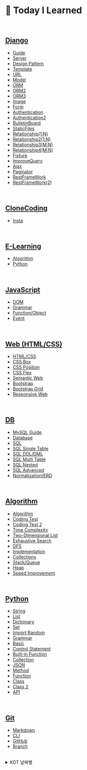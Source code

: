 # 💭 Today I Learned

<br/>

## [Django](KDT/Django)
- [Guide](KDT/Django/django_guide.md)
- [Server](KDT/Django/django3.20.md)
- [Design Pattern](KDT/Django/django3.21.md)
- [Template](KDT/Django/django3.22.md)
- [URL](KDT/Django/URL3.23.md)
- [Model](KDT/Django/Model3.24.md)
- [ORM](KDT/Django/ORM3.28.md)
- [ORM2](KDT/Django/ORM(2)3.29.md)
- [ORM3](KDT/Django/ORM(3)3.30.md)
- [Image](KDT/Django/BulletinBoard/djangoimage.md)
- [Form](KDT/Django/form4.3.md)
- [Authentication](KDT/Django/authentication4.4.md)
- [Authentication2](KDT/Django/authentication(2)4.5.md)
- [BulletinBoard](KDT/Django/BulletinBoard/BulletinBoard.md)
- [StaticFiles](KDT/Django/staticfiles4.10.md)
- [Relationship(1:N)](KDT/Django/relationship4.11.md)
- [Relationship2(1:N)](KDT/Django/relationship(2)4.12.md)
- [Relationship3(M:N)](KDT/Django/relationship(3)4.17.md)
- [Relationship4(M:N)](KDT/Django/relationship(4)4.18.md)
- [Fixture](KDT/Django/fixture4.18.md)
- [ImproveQuery](KDT/Django/improve_query4.19.md)
- [Ajax](KDT/Django/ajax.md)
- [Paginator](KDT/Django/paginator.md)
- [RestFrameWork](KDT/Django/restframework.md)
- [RestFrameWork(2)](KDT/Django/restframework(2)4.25.md)

<br/>

## [CloneCoding](CloneCoding)
- [Insta](CloneCoding/insta)

<br/>

## [E-Learning](mlp)
- [Algorithm](mlp)
- [Python](python_lecture)

<br/>

## [JavaScript](KDT/JavaScript)
- [DOM](KDT/JavaScript/Js3.13.md)
- [Grammar](KDT/JavaScript/js3.14.md)
- [Function/Object](KDT/JavaScript/js3.15.md)
- [Event](KDT/JavaScript/js3.16.md)

<br/>

## [Web (HTML/CSS)](KDT/Web)
- [HTML/CSS](KDT/Web/html2.22.md)
- [CSS Box](KDT/Web/html2.23.md)
- [CSS Position](KDT/Web/html2.27.md)
- [CSS Flex](KDT/Web/html2.28.md)
- [Semantic Web](KDT/Web/html3.2.md)
- [Bootstrap](KDT/Web/html3.6.md)
- [Bootstrap Grid](KDT/Web/html3.7.md)
- [Responsive Web](KDT/Web/html3.8.md)

<br/>

## [DB](KDT/DB)
- [MySQL Guide](KDT/DB/MySQLguide.md)
- [Database](KDT/DB/database2.8.md)
- [SQL](KDT/DB/database2.9.md)
- [SQL Single Table](KDT/DB/database2.13.md)
- [SQL DDL/DML](KDT/DB/database2.14.md)
- [SQL Multi Table](KDT/DB/database2.15.md)
- [SQL Nested](KDT/DB/database2.16.md)
- [SQL Advanced](KDT/DB/database2.20.md)
- [Normalization/ERD](KDT/DB/database2.21.md)

<br/>

## [Algorithm](KDT/Algorithm)
- [Algorithm](KDT/Algorithm/algorithm.md)
- [Coding Test](KDT/Algorithm/algorithm1.16.md)
- [Coding Test 2](KDT/Algorithm/codingtest.md)
- [Time Complexity](KDT/Algorithm/algorithm1.17.md)
- [Two-Dimensional List](KDT/Algorithm/algorithm1.30.md)
- [Exhaustive Search](KDT/Algorithm/algorithm2.1.md)
- [DFS](KDT/Algorithm/algorithm2.6.md)
- [Implementation](KDT/Algorithm/algorithm2.7.md)
- [Collections](KDT/Algorithm/collections.md)
- [Stack/Queue](KDT/Algorithm/queue.md)
- [Heap](KDT/Algorithm/heap.md)
- [Speed Improvement](KDT/Algorithm/python_speedup.md)

<br/>

## [Python](KDT/Python)
- [String](KDT/Python/string.md)
- [List](KDT/Python/list.md)
- [Dictionary](KDT/Python/dictionary.md)
- [Set](KDT/Python/set.md)
- [Import Random](KDT/Python/import_random.md)
- [Grammar](KDT/Python/grammar1.14.md)
- [Basic](KDT/Python/python_1.2.md)
- [Control Statement](KDT/Python/python_1.3.md)
- [Built-in Function](KDT/Python/python_1.4.md)
- [Collection](KDT/Python/python_1.5.md)
- [JSON](KDT/Python/python_1.6.md)
- [Method](KDT/Python/python_1.9.md)
- [Function](KDT/Python/python_1.10.md)
- [Class](KDT/Python/python_1.11.md)
- [Class 2](KDT/Python/python_1.12.md)
- [API](KDT/Python/python_1.13.md)

<br/>

## [Git](KDT/Git)
- [Markdown](KDT/Git/markdown.md)
- [CLI](KDT/Git/CLI.md)
- [GitHub](KDT/Git/github.md)
- [Branch](KDT/Git/branch.md)

<br/>

<details>
<summary>KDT 날짜별</summary>

|week 17|week 18|
|--|--|
|**🔥 Day113 (4.17)**|**🔥 Day120 (4.24)**|
|[Django4.17/Relationship(3)](KDT/Django/relationship(3)4.17.md)|[Django4.24/RestFrameWork](KDT/Django/restframework.md)|
|**🔥 Day114 (4.18)**|**🔥 Day121 (4.25)**|
|[Django4.18/Relationship(4)](KDT/Django/relationship(4)4.18.md) <br/>
[Django4.18/Fixture](KDT/Django/fixture4.18.md)|[Django4.25/RestFrameWork(2)](KDT/Django/restframework(2)4.25.md)|
|**🔥 Day115 (4.19)**|**🔥 Day122 (4.26)**|
|[Django4.19/ImproveQuery](KDT/Django/improve_query4.19.md) <br/> [Django4.19/Ajax](KDT/Django/ajax.md)||
|**🔥 Day116 (4.20)**|**🔥 Day123 (4.1027)**|
|[Algorithm/CodeReview4.20](baek/codereview/4.20/)||
|**🔥 Day117 (4.21)**|**🔥 Day124 (4.28)**|
|[PJT_BallanceGame4.21](KDT/Django/ballancegame/)||
|**☁ Day118 (4.22) / Weekend**|**☁ Day125 (4.29) / Weekend**|
|[Paginator4.22](KDT/Django/paginator.md)||
|**☁ Day119 (4.23) / Weekend**|**☁ Day126 (4.30) / Weekend**|
|[Emote4.23](KDT/Django/emote.md)||

|week 15|week 16|
|--|--|
|**🔥 Day99 (4.3)**|**🔥 Day106 (4.10)**|
|[Django4.3/Form](KDT/Django/form4.3.md)|[Django4.10/StaticFiles](KDT/Django/staticfiles4.10.md)|
|**🔥 Day100 (4.4)**|**🔥 Day107 (4.11)**|
|[Django4.4/Authentication](KDT/Django/authentication4.4.md)|[Django4.11/Relationship](KDT/Django/relationship4.11.md)|
|**🔥 Day101 (4.5)**|**🔥 Day108 (4.12)**|
|[Django4.5/Authentication2](KDT/Django/authentication(2)4.5.md)|[Django4.12/Relationship(2)](KDT/Django/relationship(2)4.12.md)|
|**🔥 Day102 (4.6)**|**🔥 Day109 (4.13)**|
|[Algorithm/CodeReview4.6](baek/codereview/4.6/)|[Algorithm/CodeReview4.13](baek/codereview/4.13/)|
|**🔥 Day103 (4.7)**|**🔥 Day110 (4.14)**|
|[PJT_BulletinBoard4.7](KDT/Django/practice/bulletinboard4.7/)|[PJT_MovieReviews4.14](KDT/Django/practice/movie_reviews4.14/)|
|**☁ Day104 (4.8) / Weekend**|**☁ Day111 (4.15) / Weekend**|
|[PJT_BulletinBoard4.8](KDT/Django/practice/bulletinboard4.8/)|[Coupang_day1](KDT/Django/coupang/)|
|**☁ Day105 (4.9) / Weekend**|**☁ Day112 (4.16) / Weekend**|
|[BulletinBoard4.9](KDT/Django/BulletinBoard/BulletinBoard.md)|[Coupang_day2](KDT/Django/coupang/)|

<br/>

|week 13|week 14|
|--|--|
|**🔥 Day85 (3.20)**|**☁ Day92 (3.27)**|
|[Django3.20/Setting](KDT/Django/django3.20.md)|[Bulletin Board1](KDT/Django/BulletinBoard/bulletin3.27.md)|
|**🔥 Day86 (3.21)**|**🔥 Day93 (3.28)**|practice/
|[Django3.21/Design_Pattern](KDT/Django/django3.21.md) <br/> [Django_guide](KDT/Django/django_guide.md)|[Django3.28/ORM](KDT/Django/ORM3.28.md)|
|**🔥 Day87 (3.22)**|**🔥 Day94 (3.29)**|
|[Django3.22/Template](KDT/Django/django3.22.md)|[Django3.29/ORM2](KDT/Django/ORM(2)3.29.md)|
|**🔥 Day88 (3.23)**|**🔥 Day95 (3.30)**|
|[Django3.23/URL](KDT/Django/URL3.23.md)|[Django3.30/ORM3](KDT/Django/ORM(3)3.30.md)|
|**🔥 Day89 (3.24)**|**🔥 Day96 (3.31)**|
|[Django3.24/Model](KDT/Django/Model3.24.md)|[AccountBook3.31](KDT/Django/practice/accountbooks3.31/)|
|**☁ Day90 (3.25) / Weekend**|**☁ Day97 (4.1) / Weekend**|
|[MLP_Algorithm16](mlp/mlp_algorithm16.md)|[Django Image](KDT/Django/BulletinBoard/djangoimage.md)|
|**☁ Day91 (3.26) / Weekend**|**☁ Day98 (4.2) / Weekend**|
|[MLP_Algorithm22](mlp/mlp_algorithm22.md)|[AccountBook/Category&Sort](KDT/Django/practice/accountbooks3.31/)|

<br/>

|week 11|week 12|
|--|--|
|**🔥 Day71 (3.6)**|**🔥 Day78 (3.13)**|
|[HTML/CSS3.6/Bootstrap](KDT/Web/html3.6.md) <br/> [HTML_Practice3.6.2](KDT/Web/practice/html_practice3.6.3.html)|[JavaScript3.13/DOM](KDT/JavaScript/html3.13.md) <br/> [JS_Practice3.13.1](KDT/JavaScript/practice/js3.13.1.html) <br/> [JS_Practice3.13.2](KDT/JavaScript/practice/js3.13.2.html)|
|**🔥 Day72 (3.7)**|**🔥 Day79 (3.14)**|
|[HTML/CSS3.7/Grid](KDT/Web/html3.7.md) <br/> [NETFLIX_CloneCoding_Bootstrap](KDT/Web/NETFLIX/Bootstrap/netflix.html)|[JavaScript3.14/Grammar](KDT/JavaScript/js3.14.md) <br/> [JS_Practice3.14](KDT/JavaScript/practice/js3.14.3.html)|
|**🔥 Day73 (3.8)**|**🔥 Day80 (3.15)**|
|[HTML/CSS3.8/ResponsiveWeb](KDT/Web/html3.8.md) <br/> [PricingExample](KDT/Web/PricingExample/html_practice3.8.2.html)|[JavaScript3.15/Function](KDT/JavaScript/js3.15.md) <br/> [JS_Practice3.15.1](KDT/JavaScript/practice/js3.15.1.html) <br/> [JS_Practice3.15.2](KDT/JavaScript/practice/js3.15.2.html)|
|**🔥 Day74 (3.9)**|**🔥 Day81 (3.16)**|
|[MYBOX_CloneCoding](KDT/Web/MYBOX/pj3.9.1.html)|[JavaScript3.16/Event](KDT/JavaScript/js3.16.md) <br/> [JS_Practice3.16.1](KDT/JavaScript/practice/js3.16.1.html) <br/> [JS_Practice3.16.2](KDT/JavaScript/practice/js3.16.2.html) <br/> [JS_Practice3.16.3](KDT/JavaScript/practice/js3.16.3.html)|
|**🔥 Day75 (3.10)**|**🔥 Day82 (3.17)**|
|[Airbnb_CloneCoding](KDT/Web/Airbnb/pj3.10.html)|[Lotto_CloneCoding](KDT/JavaScript/Lottery/lotto_clone.html)|
|**☁ Day76 (3.11) / Weekend**|**☁ Day83 (3.18) / Weekend**|
|[Bootstrap](KDT/Web/bootstrap.html) <br/> [Carousel](KDT/Web/Test/carousel.html)|[Resposnsive](KDT/Web/Test/responsive.html)|
|**☁ Day77 (3.12) / Weekend**|**☁ Day84 (3.19) / Weekend**|
|[Image](KDT/Web/Test/image.html)|[Insta_CloneCoding](CloneCoding/insta/insta.html)|

<br/>

|week 9|week 10|
|--|--|
|**🔥 Day57 (2.20)**|**🔥 Day64 (2.27)**|
|[Database2.20/Trigger](KDT/DB/database2.20.md)|[HTML/CSS2.27/Position](KDT/Web/html2.27.md) <br/> [MYhouse](KDT/Web/MYhouse/html_practice2.27.3.html)|
|**🔥 Day58 (2.21)**|**🔥 Day65 (2.28)**|
|[Database2.21/ERD](KDT/DB/database2.21.md)|[HTML/CSS2.28/Flex](KDT/Web/html2.28.md) <br/> [Flex_Practice](KDT/Web/Flex/html_practice2.28.4.html)|
|**🔥 Day59 (2.22)**|**🔥 Day66 (3.1)**|
|[HTML/CSS2.22](KDT/Web/html2.22.md)|[Python_SpeedUp](KDT/Algorithm/python_speedup.md)|
|**🔥 Day60 (2.23)**|**🔥 Day67 (3.2)**|
|[HTML/CSS2.23/Box](KDT/Web/html2.23.md)|[HTML/CSS3.2/Semantics](KDT/Web/html3.2.md)|
|**🔥 Day61 (2.24)**|**🔥 Day68 (3.3)**|
|[HTML/CSS_Profile_Practice](KDT/Web/pj2.24.2.html)|[WIKI_CloneCoding](KDT/Web/BernersLee/pj3.3.1.html) <br/> [NETFLIX_CloneCoding](KDT/Web/NETFLIX/pj3.3.3.html)|
|**☁ Day62 (2.25) / Weekend**|**☁ Day69 (3.4) / Weekend**|
|[Mlp_Algorithm23](mlp/mlp_algorithm23.md)|[Mlp_Algorithm14](mlp/mlp_algorithm14.md)|
|**☁ Day63 (2.26) / Weekend**|**☁ Day70 (3.5) / Weekend**|
|[Mlp_Algorithm25](mlp/mlp_algorithm25.md)|[Mlp_Algorithm15](mlp/mlp_algorithm15.md)|

<br/>

|week 7|week 8|
|--|--|
|**🔥 Day43 (2.6)**|**🔥 Day50 (2.13)**|
|[Algorithm2.6/DFS](KDT/Algorithm/algorithm2.6.md) <br/> [Baekjoon2.6](KDT/Algorithm/practice/boj2.6.py)|[Database2.13/DQL](KDT/DB/database2.13.md) <br/> [SQL_Practice2.13](KDT/DB/practice/sqlpractice2.13.sql)|
|**🔥 Day44 (2.7)**|**🔥 Day51 (2.14)**|
|[Algorithm2.7/Implementation](KDT/Algorithm/algorithm2.7.md) <br/> [Baekjoon2.7](KDT/Algorithm/practice/boj2.7.py)|[Database2.14/DDL,DML](KDT/DB/database2.14.md) <br/> [SQL_Practice2.14.1](KDT/DB/practice/sqlpractice2.14.sql) <br/> [SQL_Practice2.14.2](KDT/DB/practice/sqlpractice2.14.2.sql)|
|**🔥 Day45 (2.8)**|**🔥 Day52 (2.15)**|
|[Database2.8/RDBMS](KDT/DB/database2.8.md) <br/> [MySQL_Guide](KDT/DB/MySQLguide.md)|[Database2.15/Join](KDT/DB/database2.15.md) <br/> [SQL_Practice2.15](KDT/DB/practice/sqlpractice2.15.sql)|
|**🔥 Day46 (2.9)**|**🔥 Day53 (2.16)**|
|[Database2.9/SQL](KDT/DB/database2.9.md) <br/> [SQL_Practice2.9](KDT/DB/practice/sqlpractice2.9.sql)|[Database2.16/Subquery](KDT/DB/database2.16.md) <br/> [SQL_Practice2.16](KDT/DB/practice/sqlpractice2.16.sql)|
|**🔥 Day47 (2.10)**|**🔥 Day54 (2.17)**|
|[Mlp_Algorithm21](mlp/mlp_algorithm21.md) <br/>[Sweatest2.10](KDT/Algorithm/practice/sweatest2.10.py)|[Mlp_Algorithm20](mlp/mlp_algorithm20.md)|
|**☁ Day48 (2.11) / Weekend**|**☁ Day55 (2.18) / Weekend**|
|[Mlp_Algorithm17](mlp/mlp_algorithm17.md)|[Mlp_Algorithm13](mlp/mlp_algorithm13.md)|
|**☁ Day49 (2.12) / Weekend**|**☁ Day56 (2.19) / Weekend**|
|[Mlp_Algorithm18](mlp/mlp_algorithm18.md) <br/> [Mlp_Algorithm24](mlp/mlp_algorithm24.md)|[Mlp_Algorithm19](mlp/mlp_algorithm19.md)|

<br/>

|week 5|week 6|
|--|--|
|**☁ Day29 (1.23) / Holidays**|**🔥 Day36 (1.30)**|
|[Collections1.23](KDT/Algorithm/collections.md)|[Algorithm1.30/2DimensionalArray](KDT/Algorithm/algorithm1.30.md) <br/> [Baekjoon1.30](KDT/Algorithm/practice/boj1.30.py)|
|**☁ Day30 (1.24) / Holidays**|**🔥 Day37 (1.31)**|
|[Mlp_Algorithm1~4](mlp/mlp_algorithm1~4.md)|[Mlp_Algorithm8~9](mlp/mlp_algorithm8~9.md) <br/> [Baekjoon1.31](KDT/Algorithm/practice/boj1.31.py)|
|**☁ Day31 (1.25) / Holidays**|**🔥 Day38 (2.1)**|
|[Stack,Queue,Deque1.25](KDT/Algorithm/queue.md)|[Algorithm2.1/ExhaustiveSearch](KDT/Algorithm/algorithm2.1.md) <br/> [Baekjoon2.1](KDT/Algorithm/practice/boj2.1.py)|
|**🔥 Day32 (1.26)**|**🔥 Day39 (2.2)**|
|[Algorithm1.26/Stack,Queue](KDT/Algorithm/algorithm1.26.md) <br/> [Baekjoon1.26](KDT/Algorithm/practice/boj1.26.py)|[Algorithm2.2/Graph](KDT/Algorithm/algorithm2.2.md) <br/> [Baekjoon2.2](KDT/Algorithm/practice/boj2.2.py)|
|**🔥 Day33 (1.27)**|**🔥 Day40 (2.3)**|
|[Algorithm1.27/Heap,Set](KDT/Algorithm/algorithm1.27.md) <br/> [Baekjoon1.27](KDT/Algorithm/practice/boj1.27.py)|[Sweatest2.3](KDT/Algorithm/practice/swea2.3.py)|
|**☁ Day34 (1.28) / Weekend**|**☁ Day41 (2.4) / Weekend**|
|[Set](KDT/Algorithm/set.md) <br/> [Heap](KDT/Algorithm/heap.md)|[Mlp_Algorithm10](mlp/mlp_algorithm10.md)|
|**☁ Day35 (1.29) / Weekend**|**☁ Day42 (2.5) / Weekend**|
|[Mlp_Algorithm5~7](mlp/mlp_algorithm5~7.md)|[Mlp_Algorithm11~12](mlp/mlp_algorithm11~12.md)|

<br/>

|week 3|week 4|
|--|--|
|**🔥 Day15 (1.9)**|**🔥 Day22 (1.16)**|
|[Python1.9/메서드](KDT/Python/python_1.9.md) <br/> [Python_Practice1.9.1](KDT/Python/practice/practice1.9.1.py) <br/> [Python_Practice1.9.2](KDT/Python/practice/practice1.9.2.py)|[Algorithm1.16/Coding Test](KDT/Algorithm/algorithm1.16.md)　　 <br/> [Practice1.16.1](KDT/Algorithm/practice/practice1.16.1.py) <br/> [Baekjoon1.16](KDT/Algorithm/practice/boj1.16.py)|
|**🔥 Day16 (1.10)**|**🔥 Day23 (1.17)**|
|[Python1.10/함수](KDT/Python/python_1.10.md) <br/> [Python_Practice1.10.1](KDT/Python/practice/practice1.10.1.py) <br/> [Python_swea1.10](KDT/Python/practice/swea1.10.py)|[Algorithm1.17/Time Complexity](KDT/Algorithm/algorithm1.17.md) <br/> [Practice1.17.1](KDT/Algorithm/practice/practice1.17.1.py) <br/> [Baekjoon1.17](KDT/Algorithm/practice/boj1.17.py)|
|**🔥 Day17 (1.11)**|**🔥 Day24 (1.18)**|
|[Python1.11/클래스](KDT/Python/python_1.11.md) <br/> [Python_Practice1.11.1](KDT/Python/practice/practice1.11.1.py) <br/> [Python_swea1.11](KDT/Python/practice/swea1.11.py)|[Algorithm1.18/String](KDT/Algorithm/algorithm1.18.md) <br/> [Practice1.18.1](KDT/Algorithm/practice/practice1.18.1.py) <br/> [Baekjoon1.18](KDT/Algorithm/practice/boj1.18.py)|
|**🔥 Day18 (1.12)**|**🔥 Day25 (1.19)**|
|[Python1.12/클래스2](KDT/Python/python_1.12.md) <br/> [Python_Practice1.12.1](KDT/Python/practice/practice1.12.1.py) <br/> [Python_sweatest1.12](KDT/Python/practice/pythontest1.12.py)|[Algorithm1.19/Dictionary](KDT/Algorithm/algorithm1.19.md) <br/> [Baekjoon1.19](KDT/Algorithm/practice/boj1.19.py)|
|**🔥 Day19 (1.13)**|**🔥 Day26 (1.20)**|
|[Python1.13/API](KDT/Python/python_1.13.md) <br/> [API Project 2](https://github.com/Code-Sloth/PJT-02)|[Swea1.20](KDT/Algorithm/practice/swea1.20.py)|
|**☁ Day20 (1.14) / Weekend**|**☁ Day27 (1.21) / Weekend**|
|[Additional Grammar & dotenv](KDT/Python/grammar1.14.md)|[Algorithm](KDT/Algorithm/algorithm.md)|
|**☁ Day21 (1.15) / Weekend**|**☁ Day28 (1.22) / Weekend**|
|[Code_Review](baek/codereview)|[Codingtest](KDT/Algorithm/codingtest.md)|

<br/>

|week 1|week 2|
|--|--|
|**🔥 Day1 (12.26)**|**🔥 Day8 (1.2)**|**🔥 Day15 (1.9)**|
|- OT ✅|[Python1.2파이썬 기초](KDT/Python/python_practice/python_1.2.md) <br/> [Python_Practice1.2.1](KDT/Python/practice/practice1.2.1.py) <br/> [Python_Practice1.2.2](KDT/Python/practice/practice1.2.2.py) <br/> [Create_Repository_BAEKJOONHub](https://github.com/Code-Sloth/BAEKJOONHub)|
|**🔥 Day2 (12.27)**|**🔥 Day9 (1.3)**|
|[Markdown](KDT/Git/markdown.md) <br/> [CLI & GIT](KDT/Git/CLI.md)|[Python1.3/제어문 반복문](KDT/Python/practice/practice1.3.md) <br/> [Python_Practice1.3.1](KDT/Python/practice/practice1.3.1.py) <br/> [Python_Practice1.3.2](KDT/Python/practice/practice1.3.2.py)|
|**🔥 Day3 (12.28)**|**🔥 Day10 (1.4)**|
|[Github](KDT/Git/github.md)|[Python1.4/함수](KDT/Python/practice/python_1.4.md) <br/> [Python_Practice1.4.1](KDT/Python/practice/practice1.4.1.py) <br/> [Python_Practice1.4.2](KDT/Python/practice/practice1.4.2.py)|
|**🔥 Day4 (12.29)**|**🔥 Day11 (1.5)**|
|[Branch](KDT/Git/branch.md)|[Python1.5/딕셔너리 모듈](KDT/Python/practice/python_1.5.md) <br/> [Python_Practice1.5.1](KDT/Python/practice/practice1.5.1.py) <br/> [Python_Practice1.5.2](KDT/Python/practice/practice1.5.2.py)|
|**🔥 Day5 (12.30)**|**🔥 Day12 (1.6)**|
|[Employment](KDT/Git/employment_lecture.md) <br/> [Employment_Practice](KDT/Git/employment.md)|[python1.6/Json](KDT/Python/practice/python_1.6.md) <br/> [json Project 01](https://github.com/Code-Sloth/KDT-PJT1)|
|**☁ Day6 (12.31) / Weekend**|**☁ Day13 (1.7) / Weekend**|
|[Year_Plan](plan/yearplan.md) <br/> [Python_Lecture 0~1hour](python_lecture/python1.py) <br/> [Python_Lecture 1~2hour](python_lecture/python2.py)|[list](KDT/Python/list.md) <br/> [dictionary](KDT/Python/dictionary.md) <br/> [random](KDT/Python/import_random.md)|
|**☁ Day7 (23.1.1) / Weekend**|**☁ Day14 (1.8) / Weekend**|
|[Python_Lecture 2~3hour](python_lecture/python3.py)|[String](KDT/Python/string.md)|
</details>